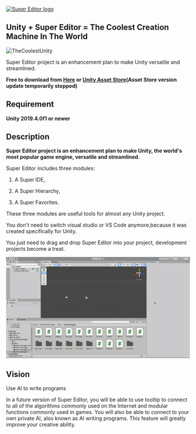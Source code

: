 [![Super Editor logo][]][assetstore]

## **Unity + Super Editor = The Coolest Creation Machine In The World** ##

![TheCoolestUnity](https://github.com/UnitySuperEditor/SuperEditor/blob/master/Gif%20Tutorials/SuperEditor1.8.3.gif)

Super Editor project is an enhancement plan to make Unity versatile and streamlined.

**Free to download from 
[Here](https://github.com/UnitySuperEditor/SuperEditor/releases/download/v2.0.0/SuperEditor2.0.0.unitypackage) or
[Unity Asset Store](https://assetstore.unity.com/packages/tools/utilities/super-editor-190349)(Asset Store version update temporarily stopped)**

## Requirement

**Unity 2019.4.0f1 or newer**

## Description

**Super Editor project is an enhancement plan to make Unity, the world's most popular game engine, versatile and streamlined.**

Super Editor includes three modules: 

1. A Super IDE, 

2. A Super Hierarchy,

3. A Super Favorites.

These three modules are useful tools for almost any Unity project.

You don't need to switch visual studio or VS Code anymore,because it was created specifically for Unity. 

You just need to drag and drop Super Editor into your project, development projects become a treat.

![Tooltip](https://github.com/UnitySuperEditor/SuperEditor/blob/master/Gif%20Tutorials/SuperEditor2.0.0.gif)

## Vision
Use AI to write programs

In a future version of Super Editor, you will be able to use tooltip to connect to all of the algorithms commonly used on the Internet and modular functions commonly used in games. You will also be able to connect to your own private AI, also known as AI writing programs. This feature will greatly improve your creative ability.

[Super Editor logo]: https://github.com/UnitySuperEditor/SuperEditor/blob/master/SuperEditorLogo.jpg
[assetstore]: https://assetstore.unity.com/packages/tools/utilities/super-editor-190349

